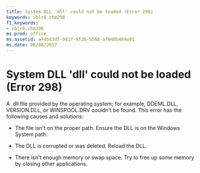 ```yaml
---
title: System DLL 'dll' could not be loaded (Error 298)
keywords: vblr6.chm298
f1_keywords:
- vblr6.chm298
ms.prod: office
ms.assetid: a745d3df-9817-9f36-5548-af040b484e91
ms.date: 06/08/2017
---
```



# System DLL 'dll' could not be loaded (Error 298)

A .dll file provided by the operating system; for example, DDEML.DLL, VERSION.DLL, or WINSPOOL.DRV couldn't be found. This error has the following causes and solutions:



- The file isn't on the proper path. Ensure the DLL is on the Windows System path.
    
- The DLL is corrupted or was deleted. Reload the DLL.
    
- There isn't enough memory or swap space. Try to free up some memory by closing other applications.
    


